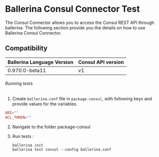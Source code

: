 # Ballerina Consul Connector Test

The Consul Connector allows you to access the Consul REST API through ballerina. The following section provide you the 
details on how to use Ballerina Consul Connector.

## Compatibility
| Ballerina Language Version | Consul API version  |
| ------------- | ----- |
| 0.970.0-beta11 | v1 |


###### Running tests

1. Create `ballerina.conf` file in `package-consul`, with following keys and provide values for the variables.

```.conf
URI=""
ACL_TOKEN=""
```

2. Navigate to the folder package-consul

3. Run tests :

    ```
    ballerina init
    ballerina test consul --config ballerina.conf
   ```